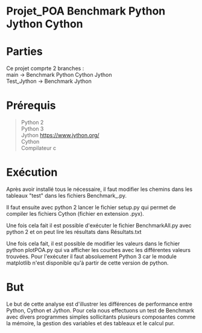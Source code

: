 # Projet_POA Benchmark Python Jython Cython

# Parties

Ce projet comprte 2 branches : \
main -> Benchmark Python Cython Jython \
Test_Jython -> Benchmark Jython
# Prérequis

>Python 2 \
Python 3 \
Jython https://www.jython.org/ \
Cython \
Compilateur c

# Exécution

Après avoir installé tous le nécessaire, il faut modifier les chemins dans les tableaux "test" dans les fichiers Benchmark_.py. 

Il faut ensuite avec python 2 lancer le fichier setup.py qui permet de compiler les fichiers Cython (fichier en extension .pyx).

Une fois cela fait il est possible d'exécuter le fichier BenchmarkAll.py avec python 2 et on peut lire les résultats dans Résultats.txt

Une fois cela fait, il est possible de modifier les valeurs dans le fichier python plotPOA.py qui va afficher les courbes avec les différentes valeurs trouvées.
Pour l'exécuter il faut absoluement Python 3 car le module matplotlib n'est disponible qu'à partir de cette version de python.

# But

Le but de cette analyse est d'illustrer les différences de performance entre Python, Cython et Jython. Pour cela nous effectuons un test de Benchmark avec divers programmes simples sollicitants plusieurs composantes  comme la mémoire, la gestion des variables et des tableaux et le calcul pur.

#
